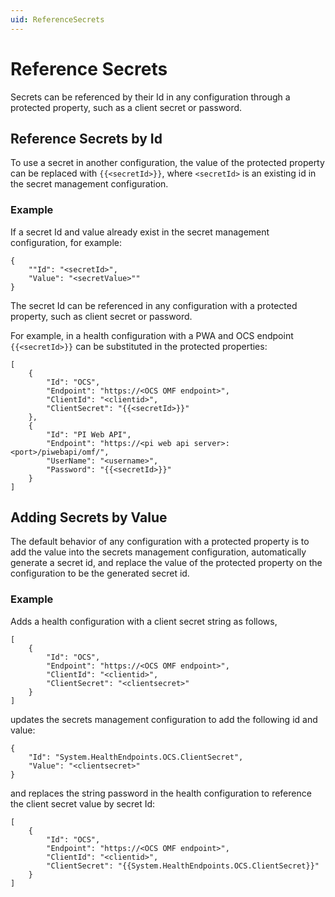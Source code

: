 ```yaml
---
uid: ReferenceSecrets
---
```


# Reference Secrets

Secrets can be referenced by their Id in any configuration through a protected property, such as a client secret or password.

## Reference Secrets by Id

To use a secret in another configuration, the value of the protected property can be replaced with `{{<secretId>}}`, where `<secretId>` 
is an existing id in the secret management configuration.

### Example

If a secret Id and value already exist in the secret management configuration, for example:

```code
{
    ""Id": "<secretId>",
    "Value": "<secretValue>""
}
```
The secret Id can be referenced in any configuration with a protected property, such as client secret or password.

For example, in a health configuration with a PWA and OCS endpoint `{{<secretId>}}` can be substituted in the protected properties:

```code
[
    {
        "Id": "OCS",
        "Endpoint": "https://<OCS OMF endpoint>",
        "ClientId": "<clientid>",
        "ClientSecret": "{{<secretId>}}"
    },
    {
        "Id": "PI Web API",
        "Endpoint": "https://<pi web api server>:<port>/piwebapi/omf/",
        "UserName": "<username>",
        "Password": "{{<secretId>}}"
    }
]
```

## Adding Secrets by Value

The default behavior of any configuration with a protected property is to add the value into the secrets management configuration, automatically generate a secret id, and replace the value of the protected property on the configuration to be the generated secret id.

### Example

Adds a health configuration with a client secret string as follows, 

```code
[
    {
        "Id": "OCS",
        "Endpoint": "https://<OCS OMF endpoint>",
        "ClientId": "<clientid>",
        "ClientSecret": "<clientsecret>"
    }
]
```

updates the secrets management configuration to add the following id and value:

```code
{
    "Id": "System.HealthEndpoints.OCS.ClientSecret",
    "Value": "<clientsecret>"
}
```
and replaces the string password in the health configuration to reference the client secret value by secret Id:

```code
[
    {
        "Id": "OCS",
        "Endpoint": "https://<OCS OMF endpoint>",
        "ClientId": "<clientid>",
        "ClientSecret": "{{System.HealthEndpoints.OCS.ClientSecret}}"
    }
]
```
